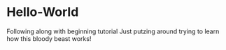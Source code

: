 # Hello-World
Following along with beginning tutorial
Just putzing around trying to learn how this bloody beast works!
